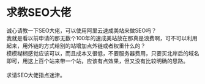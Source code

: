 # 求教SEO大佬


诚心请教一下SEO大佬，可以使用阿里云速成美站来做SEO吗？<br />
我就是看以前申请的那无数个100年的速成美站放在那真是浪费啊，可不可以利用起来，用外链的方式给别的站增加点外链或者权重什么的？<br />
模模糊糊感觉应该可以，而且成本又很低，不要服务器费用，只要买北岸后的域名即可，用这上百个站来带一个站，应该有点效果，但又没有比较明确的思路。<br />
<br />
求请SEO大佬指点迷津。
